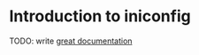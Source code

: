# Introduction to iniconfig

TODO: write [great documentation](http://jacobian.org/writing/great-documentation/what-to-write/)
